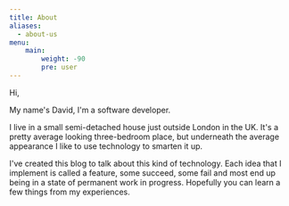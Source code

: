 ```yaml
---
title: About
aliases:
  - about-us
menu:
    main: 
        weight: -90
        pre: user
---
```


Hi,

My name's David, I'm a software developer.

I live in a small semi-detached house just outside London in the UK. It's a pretty average looking three-bedroom place, but underneath the average appearance I like to use technology to smarten it up.

I've created this blog to talk about this kind of technology. Each idea that I implement is called a feature, some succeed, some fail and most end up being in a state of permanent work in progress. Hopefully you can learn a few things from my experiences.  
